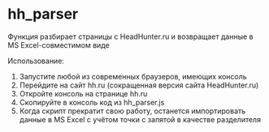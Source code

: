 hh_parser
=========

Функция разбирает страницы с HeadHunter.ru и возвращает данные в MS Excel-совместимом виде


Использование:
1) Запустите любой из современных браузеров, имеющих консоль
2) Перейдите на сайт hh.ru (сокращенная версия сайта HeadHunter.ru)
3) Откройте консоль на странице hh.ru
4) Скопируйте в консоль код из hh_parser.js
5) Когда скрипт прекратит свою работу, останется импортировать данные в MS Excel с учётом точки с запятой в качестве разделителя
